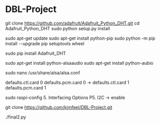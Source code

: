 # DBL-Project

git clone https://github.com/adafruit/Adafruit_Python_DHT.git
cd Adafruit_Python_DHT
sudo python setup.py install

sudo apt-get update
sudo apt-get install python-pip
sudo python -m pip install --upgrade pip setuptools wheel

sudo pip install Adafruit_DHT


sudo apt-get install python-alsaaudio
sudo apt-get install python-aubio

sudo nano /usr/share/alsa/alsa.conf

defaults.ctl.card 0
defaults.pcm.card 0
->
defaults.ctl.card 1
defaults.pcm.card 1

sudo raspi-config
5. Interfacing Options
P5. I2C -> enable

git clone https://github.com/kimfeel/DBL-Project.git

./final2.py
